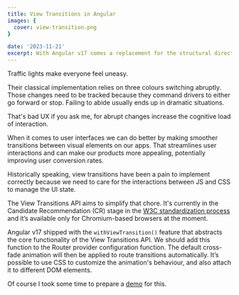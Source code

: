 ```yaml
---
title: View Transitions in Angular
images: {
  cover: view-transition.png
}

date: '2023-11-21'
excerpt: With Angular v17 comes a replacement for the structural directive ngIf, let's take a look at some key differences.
---
```

Traffic lights make everyone feel uneasy.

Their classical implementation relies on three colours switching abruptly. Those changes need to be tracked because they command drivers to either go forward or stop. Failing to abide usually ends up in dramatic situations.

That's bad UX if you ask me, for abrupt changes increase the cognitive load of interaction.

When it comes to user interfaces we can do better by making smoother transitions between visual elements on our apps. That streamlines user interactions and can make our products more appealing, potentially improving user conversion rates.

Historically speaking, view transitions have been a pain to implement correctly because we need to care for the interactions between JS and CSS to manage the UI state.

The View Transitions API aims to simplify that chore. It's currently in the Candidate Recommendation (CR) stage in the [W3C standardization process](https://www.w3.org/2004/02/Process-20040205/tr.html) and it’s available only for Chromium-based browsers at the moment.

Angular v17 shipped with the `withViewTransition()` feature that abstracts the core functionality of the View Transitions API. We should add this function to the Router provider configuration function. The default cross-fade animation will then be applied to route transitions automatically.
It’s possible to use CSS to customize the animation's behaviour, and also attach it to different DOM elements.

Of course I took some time to prepare a [demo](https://stackblitz.com/edit/stackblitz-starters-m7wywy?file=src%2Fmain.ts) for this.